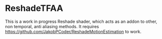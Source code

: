 # ReshadeTFAA
This is a work in progress Reshade shader, which acts as an addon to other, non temporal, anti aliasing methods.
It requires https://github.com/JakobPCoder/ReshadeMotionEstimation to work.
